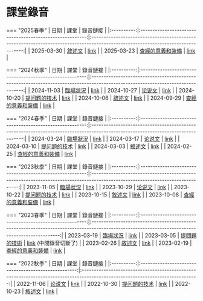 # 課堂錄音

=== "2025春季"
    |    日期    |                            課堂                            |                                                             錄音鏈接                                                             |
    |:----------:|:--------------------------------------------------------:|:--------------------------------------------------------------------------------------------------------------------------------:|
    | 2025-03-30 |       [敘述文](../class-notes/lesson-2-narrative.md)       | [link](https://www.dropbox.com/scl/fi/41jjoqkm8jp1v6ps57w6z/20250330-class-2-recording.mp3?rlkey=ekjhmtppmdh0294ecv31jw7vi&dl=0) |
    | 2025-03-23 | [查經的意義和裝備](../class-notes/lesson-1-foundations.md) | [link](https://www.dropbox.com/scl/fi/18i12163h4pn9tg6grj5y/20250323-class-1-recording.mp3?rlkey=ihwewh9czk11bo085kpxqs3f1&dl=0) |

=== "2024秋季"
    |    日期    |                            課堂                            |                                                             錄音鏈接                                                             |
    |:----------:|:--------------------------------------------------------:|:--------------------------------------------------------------------------------------------------------------------------------:|
    | 2024-11-03 |     [臨場狀況](../class-notes/lesson-5-situations.md)      | [link](https://www.dropbox.com/scl/fi/ka4dgj800h3y50o3ycnxx/20241103-class-5-recording.mp3?rlkey=uv0x5a6nmulnwdvfq8a28vyj1&dl=0) |
    | 2024-10-27 |     [论说文](../class-notes/lesson-4-argumentation.md)     | [link](https://www.dropbox.com/scl/fi/91rf6sct3yzv3ectl5i7g/20241027-class-4-recording.mp3?rlkey=or4ph80h2uii506qn2brs2m5g&dl=0) |
    | 2024-10-20 |   [提问题的技术](../class-notes/lesson-3-questioning.md)   | [link](https://www.dropbox.com/scl/fi/nxtyk25sc2w98p3x3a2v9/20241020-class-3-recording.mp3?rlkey=8ctxc4b5y4ic1ra5eqp2ugkdt&dl=0) |
    | 2024-10-06 |       [敘述文](../class-notes/lesson-2-narrative.md)       | [link](https://www.dropbox.com/scl/fi/vgnd6ylxlty4ud8sg64vv/20241007-class-2-recording.mp3?rlkey=gb72p63of8jiwar3g3qubgvnb&dl=0) |
    | 2024-09-29 | [查經的意義和裝備](../class-notes/lesson-1-foundations.md) | [link](https://www.dropbox.com/scl/fi/7xnpeh0sz8vwr8ekk21eb/20240929-class-1-recording.mp3?rlkey=62q5ni2wewxuq8ochrabpa4he&dl=0) |

=== "2024春季"
    |    日期    |                            課堂                            |                                                             錄音鏈接                                                             |
    |:----------:|:--------------------------------------------------------:|:--------------------------------------------------------------------------------------------------------------------------------:|
    | 2024-03-24 |     [臨場狀況](../class-notes/lesson-5-situations.md)      | [link](https://www.dropbox.com/scl/fi/gch93zme97lwu2h3q76cx/20240324-class-5-recording.mp3?rlkey=qozw97w9ebbthj1ndovlill44&dl=0) |
    | 2024-03-17 |     [论说文](../class-notes/lesson-4-argumentation.md)     | [link](https://www.dropbox.com/scl/fi/h02u2fl5f599zg74urxwa/20240317-class-4-recording.mp3?rlkey=fno80mh3givw1zl6ih0fmpn0p&dl=0) |
    | 2024-03-10 |   [提问题的技术](../class-notes/lesson-3-questioning.md)   | [link](https://www.dropbox.com/scl/fi/3rswmlzkvy00pqupnnt9a/20240310-class-3-recording.mp3?rlkey=sbu4n629cx2sm1nzcci063z1p&dl=0) |
    | 2024-03-03 |       [敘述文](../class-notes/lesson-2-narrative.md)       | [link](https://www.dropbox.com/scl/fi/wou9rcw8hdb93udwlmeze/20240302-class-2-recording.mp3?rlkey=190ahbxab4a33dm1w6d7kiupt&dl=0) |
    | 2024-02-25 | [查經的意義和裝備](../class-notes/lesson-1-foundations.md) | [link](https://www.dropbox.com/scl/fi/vgxd6fvrhn7w4hnsyx060/20240225-class-1-recording.mp3?rlkey=7ixgxdz022193su0le8rfewey&dl=0) |

=== "2023秋季"
    |    日期    |                            課堂                            |                                                            錄音鏈接                                                            |
    |:----------:|:--------------------------------------------------------:|:------------------------------------------------------------------------------------------------------------------------------:|
    | 2023-11-05 |     [臨場狀況](../class-notes/lesson-5-situations.md)      | [link](https://www.dropbox.com/scl/fi/2jjqut61xx5eounxeqw6c/20231105-class-recording.mp3?rlkey=hyxughezqu4uoyq883bah3478&dl=0) |
    | 2023-10-29 |     [论说文](../class-notes/lesson-4-argumentation.md)     | [link](https://www.dropbox.com/scl/fi/9a39x6lc07dir15do7pdm/20231029-class-recording.mp3?rlkey=rq0gy0h6y5z2d5nng119t74ka&dl=0) |
    | 2023-10-22 |   [提问题的技术](../class-notes/lesson-3-questioning.md)   | [link](https://www.dropbox.com/scl/fi/tk3yi7599nbgkz8xxf666/20231022-class-recording.mp3?rlkey=nngm37tjrwbuml9qyv5i7mcjl&dl=0) |
    | 2023-10-15 |       [敘述文](../class-notes/lesson-2-narrative.md)       | [link](https://www.dropbox.com/scl/fi/55l38lg4i15o7dm26ti1p/20231015-class-recording.mp3?rlkey=jevqj3cjc1x1rjswbd209izci&dl=0) |
    | 2023-10-08 | [查經的意義和裝備](../class-notes/lesson-1-foundations.md) | [link](https://www.dropbox.com/scl/fi/tbkzv1y2g8i33nytxdf2l/20231008-class-recording.mp3?rlkey=vsgy8zdotldnwzsdy41m23b7m&dl=0) |

=== "2023春季"
    |    日期    |                            課堂                            |                                                                    錄音鏈接                                                                     |
    |:----------:|:--------------------------------------------------------:|:-----------------------------------------------------------------------------------------------------------------------------------------------:|
    | 2023-03-19 |     [臨場狀況](../class-notes/lesson-5-situations.md)      |         [link](https://www.dropbox.com/scl/fi/bh5lemfoiqgm5e5vocwer/20230319-class-recording.mp3?rlkey=34sik5mmcwlk5hjwtmemnnp5w&dl=0)          |
    | 2023-03-05 |   [提問題的技術](../class-notes/lesson-3-questioning.md)   | [link](https://www.dropbox.com/scl/fi/zsaifjp077m344c1g3vw8/20230305-class-recording.mp3?rlkey=4eio0u289y7bbqw5hj6mgv5iq&dl=0) (中間錄音切斷了) |
    | 2023-02-26 |       [敘述文](../class-notes/lesson-2-narrative.md)       |         [link](https://www.dropbox.com/scl/fi/c9sfvae73n1h51vlrvaa0/20230226-class-recording.mp3?rlkey=j3u7wr7mgll0g6pdjhxpub684&dl=0)          |
    | 2023-02-19 | [查經的意義和裝備](../class-notes/lesson-1-foundations.md) |         [link](https://www.dropbox.com/scl/fi/lbntd59t9i0qyavo7cod9/20230219-class-recording.mp3?rlkey=fpfsb4a6tk1jusirtvacv6mrc&dl=0)          |

=== "2022秋季"
    |    日期    |                          課堂                          |                                                            錄音鏈接                                                            |
    |:----------:|:----------------------------------------------------:|:------------------------------------------------------------------------------------------------------------------------------:|
    | 2022-11-06 |   [论说文](../class-notes/lesson-4-argumentation.md)   | [link](https://www.dropbox.com/scl/fi/c1wi4n8zvmcg1icxbhmph/20221106-class-recording.mp3?rlkey=o9t0h9rkjo05ch0guu0c0nipu&dl=0) |
    | 2022-10-30 | [提问题的技术](../class-notes/lesson-3-questioning.md) | [link](https://www.dropbox.com/scl/fi/f16sr6nbtbmo431vvsf8m/20221030-class-recording.mp3?rlkey=2knq2o2dozuu4qzbleewdh93p&dl=0) |
    | 2022-10-23 |     [敘述文](../class-notes/lesson-2-narrative.md)     | [link](https://www.dropbox.com/scl/fi/w3xev3twej0l0xq0qrlxi/20221023-class-recording.mp3?rlkey=f27sdglnk6y8fbg0hb1euqzz4&dl=0) |
